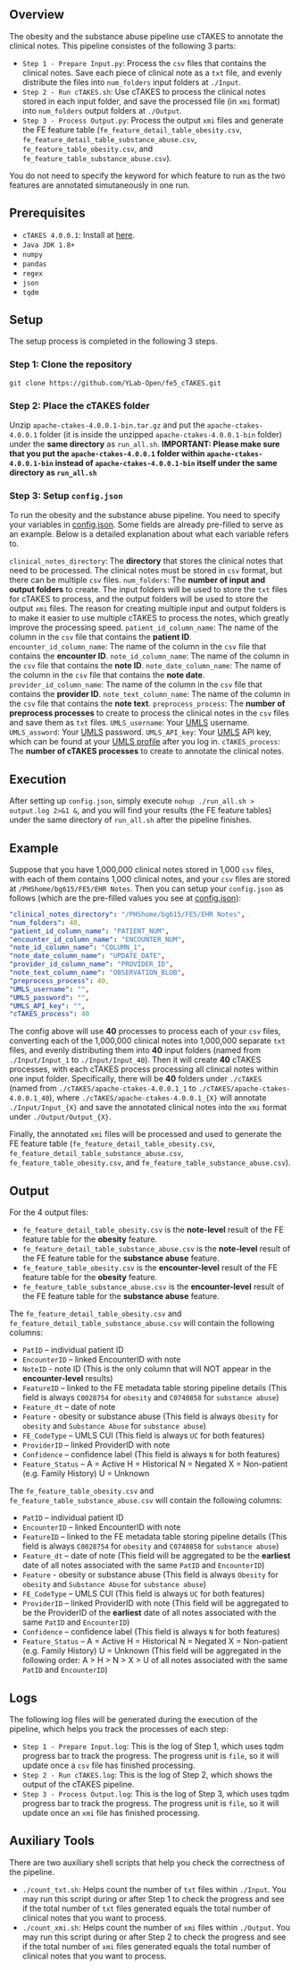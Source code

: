 ## Overview

The obesity and the substance abuse pipeline use cTAKES to annotate the clinical notes. This pipeline consistes of the following 3 parts:
* `Step 1 - Prepare Input.py`: Process the `csv` files that contains the clinical notes. Save each piece of clinical note as a `txt` file, and evenly distribute the files into `num_folders` input folders at `./Input`.
* `Step 2 - Run cTAKES.sh`: Use cTAKES to process the clinical notes stored in each input folder, and save the processed file (in `xmi` format) into `num_folders` output folders at `./Output`.
* `Step 3 - Process Output.py`: Process the output `xmi` files and generate the FE feature table (`fe_feature_detail_table_obesity.csv`, `fe_feature_detail_table_substance_abuse.csv`, `fe_feature_table_obesity.csv`, and `fe_feature_table_substance_abuse.csv`).

You do not need to specify the keyword for which feature to run as the two features are annotated simutaneously in one run.

## Prerequisites
* `cTAKES 4.0.0.1`: Install at [here](https://dlcdn.apache.org//ctakes/ctakes-4.0.0.1/apache-ctakes-4.0.0.1-bin.tar.gz).
* `Java JDK 1.8+`
* `numpy`
* `pandas`
* `regex`
* `json`
* `tqdm`

## Setup

The setup process is completed in the following 3 steps.

### Step 1: Clone the repository

`git clone https://github.com/YLab-Open/fe5_cTAKES.git`

### Step 2: Place the cTAKES folder

Unzip `apache-ctakes-4.0.0.1-bin.tar.gz` and put the `apache-ctakes-4.0.0.1` folder (it is inside the unzipped `apache-ctakes-4.0.0.1-bin` folder) under the **same directory** as `run_all.sh`. **IMPORTANT: Please make sure that you put the `apache-ctakes-4.0.0.1` folder within `apache-ctakes-4.0.0.1-bin` instead of `apache-ctakes-4.0.0.1-bin` itself under the same directory as `run_all.sh`**

### Step 3: Setup `config.json`

To run the obesity and the substance abuse pipeline. You need to specify your variables in [config.json](./config.json). Some fields are already pre-filled to serve as an example. Below is a detailed explanation about what each variable refers to.

`clinical_notes_directory`: The **directory** that stores the clinical notes that need to be processed. The clinical notes must be stored in `csv` format, but there can be multiple `csv` files.
`num_folders`: The **number of input and output folders** to create. The input folders will be used to store the `txt` files for cTAKES to process, and the output folders will be used to store the output `xmi` files. The reason for creating multiple input and output folders is to make it easier to use multiple cTAKES to process the notes, which greatly improve the processing speed.
`patient_id_column_name`: The name of the column in the `csv` file that contains the **patient ID**.
`encounter_id_column_name`: The name of the column in the `csv` file that contains the **encounter ID**.
`note_id_column_name`: The name of the column in the `csv` file that contains the **note ID**.
`note_date_column_name`: The name of the column in the `csv` file that contains the **note date**.
`provider_id_column_name`: The name of the column in the `csv` file that contains the **provider ID**.
`note_text_column_name`: The name of the column in the `csv` file that contains the **note text**.
`preprocess_process`: The **number of preprocess processes** to create to process the clinical notes in the `csv` files and save them as `txt` files.
`UMLS_username`: Your [UMLS](https://www.nlm.nih.gov/research/umls/index.html) username.
`UMLS_assword`: Your [UMLS](https://www.nlm.nih.gov/research/umls/index.html) password.
`UMLS_API_key`: Your [UMLS](https://www.nlm.nih.gov/research/umls/index.html) API key, which can be found at your [UMLS profile](https://uts.nlm.nih.gov/uts/profile) after you log in.
`cTAKES_process`: The **number of cTAKES processes** to create to annotate the clinical notes.

## Execution

After setting up `config.json`, simply execute `nohup ./run_all.sh > output.log 2>&1 &`, and you will find your results (the FE feature tables) under the same directory of `run_all.sh` after the pipeline finishes.

## Example

Suppose that you have 1,000,000 clinical notes stored in 1,000 `csv` files, with each of them contains 1,000 clinical notes, and your `csv` files are stored at `/PHShome/bg615/FE5/EHR Notes`. Then you can setup your `config.json` as follows (which are the pre-filled values you see at [config.json](./config.json)):

```yaml
"clinical_notes_directory": "/PHShome/bg615/FE5/EHR Notes",
"num_folders": 40,
"patient_id_column_name": "PATIENT_NUM",
"encounter_id_column_name": "ENCOUNTER_NUM",
"note_id_column_name": "COLUMN_1",
"note_date_column_name": "UPDATE_DATE",
"provider_id_column_name": "PROVIDER_ID",
"note_text_column_name": "OBSERVATION_BLOB",
"preprocess_process": 40,
"UMLS_username": "",
"UMLS_password": "",
"UMLS_API_key": "",
"cTAKES_process": 40
```

The config above will use **40** processes to process each of your `csv` files, converting each of the 1,000,000 clinical notes into 1,000,000 separate `txt` files, and evenly distributing them into **40** input folders (named from `./Input/Input_1` to `./Input/Input_40`). Then it will create **40** cTAKES processes, with each cTAKES process processing all clinical notes within one input folder. Specifically, there will be **40** folders under `./cTAKES` (named from `./cTAKES/apache-ctakes-4.0.0.1_1` to `./cTAKES/apache-ctakes-4.0.0.1_40`), where `./cTAKES/apache-ctakes-4.0.0.1_{X}` will annotate `./Input/Input_{X}` and save the annotated clinical notes into the `xmi` format under `./Output/Output_{X}`.

Finally, the annotated `xmi` files will be processed and used to generate the FE feature table (`fe_feature_detail_table_obesity.csv`, `fe_feature_detail_table_substance_abuse.csv`, `fe_feature_table_obesity.csv`, and `fe_feature_table_substance_abuse.csv`).

## Output

For the 4 output files:
* `fe_feature_detail_table_obesity.csv` is the **note-level** result of the FE feature table for the **obesity** feature.
* `fe_feature_detail_table_substance_abuse.csv` is the **note-level** result of the FE feature table for the **substance abuse** feature.
* `fe_feature_table_obesity.csv` is the **encounter-level** result of the FE feature table for the **obesity** feature.
* `fe_feature_table_substance_abuse.csv` is the **encounter-level** result of the FE feature table for the **substance abuse** feature.

The `fe_feature_detail_table_obesity.csv` and `fe_feature_detail_table_substance_abuse.csv` will contain the following columns:
*	`PatID` – individual patient ID
*	`EncounterID` – linked EncounterID with note
*   `NoteID` - note ID (This is the only column that will NOT appear in the **encounter-level** results)
*	`FeatureID` – linked to the FE metadata table storing pipeline details (This field is always `C0028754` for `obesity` and `C0740858` for `substance abuse`)
*	`Feature_dt` – date of note
*	`Feature` - obesity or substance abuse (This field is always `Obesity` for `obesity` and `Substance Abuse` for `substance abuse`)
*	`FE_CodeType` – UMLS CUI (This field is always `UC` for both features)
*	`ProviderID` – linked ProviderID with note  
*	`Confidence` – confidence label (This field is always `N` for both features)
*	`Feature_Status` – A = Active H = Historical N = Negated X = Non-patient (e.g. Family History) U = Unknown

The `fe_feature_table_obesity.csv` and `fe_feature_table_substance_abuse.csv` will contain the following columns:
*	`PatID` – individual patient ID
*	`EncounterID` – linked EncounterID with note
*	`FeatureID` – linked to the FE metadata table storing pipeline details (This field is always `C0028754` for `obesity` and `C0740858` for `substance abuse`)
*	`Feature_dt` – date of note (This field will be aggregated to be the **earliest** date of all notes associated with the same `PatID` and `EncounterID`)
*	`Feature` - obesity or substance abuse (This field is always `Obesity` for `obesity` and `Substance Abuse` for `substance abuse`)
*	`FE_CodeType` – UMLS CUI (This field is always `UC` for both features)
*	`ProviderID` – linked ProviderID with note (This field will be aggregated to be the ProviderID of the **earliest** date of all notes associated with the same `PatID` and `EncounterID`)
*	`Confidence` – confidence label (This field is always `N` for both features)
*	`Feature_Status` – A = Active H = Historical N = Negated X = Non-patient (e.g. Family History) U = Unknown (This field will be aggregated in the following order: A > H > N > X > U of all notes associated with the same `PatID` and `EncounterID`)

## Logs

The following log files will be generated during the execution of the pipeline, which helps you track the processes of each step:
*   `Step 1 - Prepare Input.log`: This is the log of Step 1, which uses tqdm progress bar to track the progress. The progress unit is `file`, so it will update once a `csv` file has finished processing.
*   `Step 2 - Run cTAKES.log`: This is the log of Step 2, which shows the output of the cTAKES pipeline.
*   `Step 3 - Process Output.log`: This is the log of Step 3, which uses tqdm progress bar to track the progress. The progress unit is `file`, so it will update once an `xmi` file has finished processing.

## Auxiliary Tools

There are two auxiliary shell scripts that help you check the correctness of the pipeline.
*   `./count_txt.sh`: Helps count the number of `txt` files within `./Input`. You may run this script during or after Step 1 to check the progress and see if the total number of `txt` files generated equals the total number of clinical notes that you want to process.
*   `./count_xmi.sh`: Helps count the number of `xmi` files within `./Output`. You may run this script during or after Step 2 to check the progress and see if the total number of `xmi` files generated equals the total number of clinical notes that you want to process.